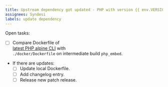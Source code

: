 ```yaml
---
title: Upstream dependency got updated - PHP with version {{ env.VERSION }}
assignees: Syndesi
labels: update dependency
---
```


Open tasks:

- [ ] Compare Dockerfile of  
      [latest PHP alpine CLI](https://github.com/docker-library/php/tree/master/8.2/alpine3.17/cli) with  
      `./docker/Dockerfile` on intermediate build `php_embed`.
- If there are updates:
  - [ ] Update local Dockerfile.
  - [ ] Add changelog entry.
  - [ ] Release new patch release.
